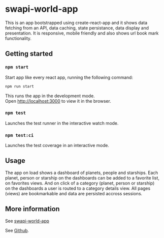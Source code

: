 # swapi-world-app

This is an app bootstrapped using create-react-app and it shows data fetching from an API, data caching, state persistance, data display and presentation. It is responsive, mobile friendly and also shows url book mark functionality.

## Getting started

### `npm start`

Start app like every react app, running the following command:

```sh
npm run start
```

This runs the app in the development mode.\
Open [http://localhost:3000](http://localhost:3000) to view it in the browser.

### `npm test`

Launches the test runner in the interactive watch mode.

### `npm test:ci`

Launches the test coverage in an interactive mode.

## Usage

The app on load shows a dashboard of planets, people and starships. Each planet, person or starship on the dashboards can be added to a favorite list, on favorites views. And on click of a category (planet, person or starship) on the dashboards a user is routed to a category details view. All pages (views) are bookmarkable and data are persisted accross sessions.

## More information

See [swapi-world-app](https://swapi-world-app.vercel.app/dashboard/planets)

See [Github](https://github.com/stanley-agwu/swapi-world-app).
